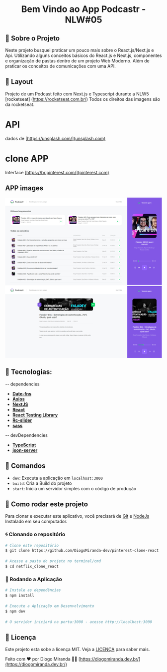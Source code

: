 <h1 align="center">
  Bem Vindo ao App Podcastr - NLW#05
</h1>

## 🚀 Sobre o Projeto

Neste projeto busquei praticar um pouco mais sobre o React.js/Next.js e Api.
Utilizando alguns conceitos básicos do React.js e Next.js, componentes e organização de pastas dentro de um projeto Web Moderno. Além de praticar os conceitos de comunicações com uma API.

## 🎨 Layout
Projeto de um Podcast feito com Next.js e Typescript durante a NLW5 [rocketseat] (https://rocketseat.com.br/)
Todos os direitos das imagens são da rocketseat.

# API

dados de [https://unsplash.com/](unsplash.com)

# clone APP

Interface [https://br.pinterest.com/](pinterest.com)

## APP images
![Screenshot_1](/img/podcastr_nlw_next_img1.png "Screenshot_1")
![Screenshot_2](/img/podcastr_nlw_next_img2.png "Screenshot_2")

## 🔨 Tecnologias:
-- dependencies
- **[Date-fns](https://date-fns.org/)**
- **[Axios](https://github.com/axios/axios)**
- **[NextJS](https://nextjs.org/)**
- **[React](https://pt-br.reactjs.org/docs/create-a-new-react-app.html)**
- **[React Testing Library](https://testing-library.com/docs/react-testing-library/intro)**
- **[Rc-slider](https://www.npmjs.com/package/rc-slider)**
- **[sass](https://sass-lang.com/)**

-- devDependencies
- **[TypeScript](https://www.typescriptlang.org/)**
- **[json-server](https://www.npmjs.com/package/json-server)**

## 🔎 Comandos

- `dev`: Executa a aplicação em `localhost:3000`
- `build`: Cria a Build do projeto
- `start`: Inicia um servidor simples com o código de produção
<!-- - `lint`: Executa o **Linter** em todos os componentes e páginas
- `test`: Executa **Jest** para testar todos os componentes e páginas
- `test:watch`: Executa **Jest** em watch mode
- `storybook`: Executa **Storybook** em `localhost:6006`
- `build-storybook`: Cria uma build do storybook
- `generate`: Cria automaticamente um componente -->

## 🚀 Como rodar este projeto

Para clonar e executar este aplicativo, você precisará de [Git](https://git-scm.com) e [NodeJs](https://nodejs.org/en/) Instalado em seu computador.

### 🌀 Clonando o repositório

```bash
# Clone este repositório
$ git clone https://github.com/DiogoMiranda-dev/pinterest-clone-react

# Acesse a pasta do projeto no terminal/cmd
$ cd netflix_clone_react
```

### 🎲 Rodando a Aplicação

```bash
# Instale as dependências
$ npm install

# Execute a Aplicação em Desenvolvimento
$ npm dev

# O servidor iniciará na porta:3000 - acesse http://localhost:3000

```

## 📝 Licença

Este projeto esta sobe a licença MIT. Veja a [LICENÇA](https://opensource.org/licenses/MIT) para saber mais.

Feito com ❤️ por Diogo Miranda 👋🏽 [https://diogomiranda.dev.br/](https://diogomiranda.dev.br/)
